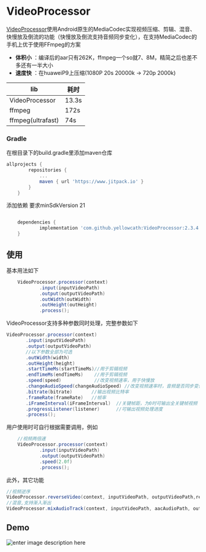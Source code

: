 # VideoProcessor

[VideoProcessor](https://github.com/yellowcath/VideoProcessor)使用Android原生的MediaCodec实现视频压缩、剪辑、混音、快慢放及倒流的功能（快慢放及倒流支持音频同步变化），在支持MediaCodec的手机上优于使用FFmpeg的方案

- **体积小** ：编译后的aar只有262K，ffmpeg一个so就7、8M，精简之后也差不多还有一半大小
- **速度快** ：在huaweiP9上压缩(1080P 20s 20000k -> 720p 2000k)

lib | 耗时
------ | ------
VideoProcessor| 13.3s
ffmpeg | 172s
ffmpeg(ultrafast) | 74s

### Gradle
在根目录下的build.gradle里添加maven仓库
``` groovy
allprojects {
		repositories {
			...
			maven { url 'https://www.jitpack.io' }
		}
	}
```
添加依赖
要求minSdkVersion 21
``` groovy

	dependencies {
	        implementation 'com.github.yellowcath:VideoProcessor:2.3.4'
	}
```




## 使用
基本用法如下
``` java
    VideoProcessor.processor(context)
            .input(inputVideoPath)
            .output(outputVideoPath)
            .outWidth(outWidth)
            .outHeight(outHeight)
            .process();
```
VideoProcessor支持多种参数同时处理，完整参数如下
``` java
VideoProcessor.processor(context)
       .input(inputVideoPath)
       .output(outputVideoPath)
       //以下参数全部为可选
       .outWidth(width)
       .outHeight(height)
       .startTimeMs(startTimeMs)//用于剪辑视频
       .endTimeMs(endTimeMs)    //用于剪辑视频
       .speed(speed)            //改变视频速率，用于快慢放
       .changeAudioSpeed(changeAudioSpeed) //改变视频速率时，音频是否同步变化
       .bitrate(bitrate)       //输出视频比特率
       .frameRate(frameRate)   //帧率
       .iFrameInterval(iFrameInterval)  //关键帧距，为0时可输出全关键帧视频（部分机器上需为-1）
       .progressListener(listener)      //可输出视频处理进度
       .process();
```
用户使用时可自行根据需要调用，例如
``` java
    //视频两倍速
    VideoProcessor.processor(context)
            .input(inputVideoPath)
            .output(outputVideoPath)
            .speed(2.0f)
            .process();
```
此外，其它功能
``` java
//视频逆序
VideoProcessor.reverseVideo(context, inputVideoPath, outputVideoPath,reverseAudio,listener);
//混音,支持渐入渐出
VideoProcessor.mixAudioTrack(context, inputVideoPath, aacAudioPath, outputVideoPath, startMs, endMs, videoVolume, audioVolume,fadeInSec, fadeOutSec);
```

## Demo
![enter image description here](https://github.com/yellowcath/VideoProcessor/raw/master/readme/VideoProcessorDemo.png)


